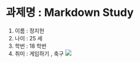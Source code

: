 # 과제명 : Markdown Study
1. 이름 : 정지헌
2. 나이 : 25 세
3. 학번 : 18 학번
4. 취미 : 게임하기 , 축구
![](https://images.france.fr/zeaejvyq9bhj/1ghnNml14x9ld9ArjWOnzd/cd079f569a881dc12d682b262c6a4544/___master1305__GettyImages.jpg?w=1120&h=490&q=70&fm=webp&fit=fill)

